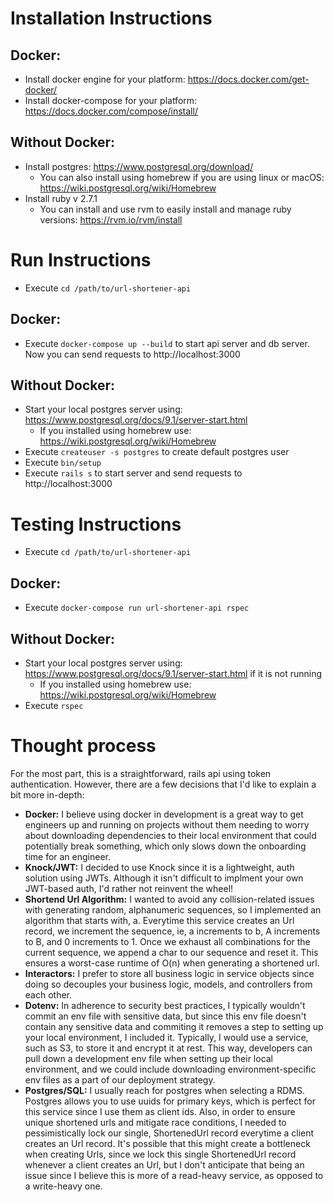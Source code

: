 # Installation Instructions

## Docker:
- Install docker engine for your platform: https://docs.docker.com/get-docker/
- Install docker-compose for your platform: https://docs.docker.com/compose/install/

## Without Docker:
- Install postgres: https://www.postgresql.org/download/
	- You can also install using homebrew if you are using linux or macOS: https://wiki.postgresql.org/wiki/Homebrew
- Install ruby v 2.7.1
	- You can install and use rvm to easily install and manage ruby versions: https://rvm.io/rvm/install

# Run Instructions

- Execute `cd /path/to/url-shortener-api`

## Docker:
- Execute `docker-compose up --build` to start api server and db server. Now you can send requests to http://localhost:3000

## Without Docker:
- Start your local postgres server using: https://www.postgresql.org/docs/9.1/server-start.html
	- If you installed using homebrew use: https://wiki.postgresql.org/wiki/Homebrew
- Execute `createuser -s postgres` to create default postgres user
- Execute `bin/setup`
- Execute `rails s` to start server and send requests to http://localhost:3000

# Testing Instructions

- Execute `cd /path/to/url-shortener-api`

## Docker:
- Execute `docker-compose run url-shortener-api rspec`

## Without Docker:
- Start your local postgres server using: https://www.postgresql.org/docs/9.1/server-start.html if it is not running
	- If you installed using homebrew use: https://wiki.postgresql.org/wiki/Homebrew
- Execute `rspec`

# Thought process

For the most part, this is a straightforward, rails api using token authentication. However, there are a few decisions that I'd like to explain a bit more in-depth:
- **Docker:** I believe using docker in development is a great way to get engineers up and running on projects without them needing to worry about downloading dependencies to their local environment that could potentially break something, which only slows down the onboarding time for an engineer.
- **Knock/JWT:** I decided to use Knock since it is a lightweight, auth solution using JWTs. Although it isn't difficult to implment your own JWT-based auth, I'd rather not reinvent the wheel!
- **Shortend Url Algorithm:** I wanted to avoid any collision-related issues with generating random, alphanumeric sequences, so I implemented an algorithm that starts with, a. Everytime this service creates an Url record, we increment the sequence, ie, a increments to b, A increments to B, and 0 increments to 1. Once we exhaust all combinations for the current sequence, we append a char to our sequence and reset it. This ensures a worst-case runtime of O(n) when generating a shortened url.
- **Interactors:** I prefer to store all business logic in service objects since doing so decouples your business logic, models, and controllers from each other.
- **Dotenv:** In adherence to security best practices, I typically wouldn't commit an env file with sensitive data, but since this env file doesn't contain any sensitive data and commiting it removes a step to setting up your local environment, I included it. Typically, I would use a service, such as S3, to store it and encrypt it at rest. This way, developers can pull down a development env file when setting up their local environment, and we could include downloading environment-specific env files as a part of our deployment strategy.
- **Postgres/SQL:** I usually reach for postgres when selecting a RDMS. Postgres allows you to use uuids for primary keys, which is perfect for this service since I use them as client ids. Also, in order to ensure unique shortened urls and mitigate race conditions, I needed to pessimistically lock our single, ShortenedUrl record everytime a client creates an Url record. It's possible that this might create a bottleneck when creating Urls, since we lock this single ShortenedUrl record whenever a client creates an Url, but I don't anticipate that being an issue since I believe this is more of a read-heavy service, as opposed to a write-heavy one.
